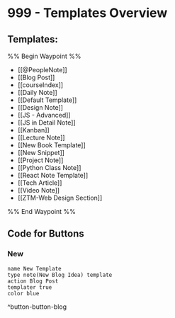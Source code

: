 # 999 - Templates Overview
 
 
## Templates: 
%% Begin Waypoint %%
- [[@PeopleNote]]
- [[Blog Post]]
- [[courseIndex]]
- [[Daily Note]]
- [[Default Template]]
- [[Design Note]]
- [[JS - Advanced]]
- [[JS in Detail Note]]
- [[Kanban]]
- [[Lecture Note]]
- [[New Book Template]]
- [[New Snippet]]
- [[Project Note]]
- [[Python Class Note]]
- [[React Note Template]]
- [[Tech Article]]
- [[Video Note]]
- [[ZTM-Web Design Section]]

%% End Waypoint %%





## Code for Buttons

### New 
```button
name New Template
type note(New Blog Idea) template
action Blog Post
templater true
color blue
```
^button-button-blog

